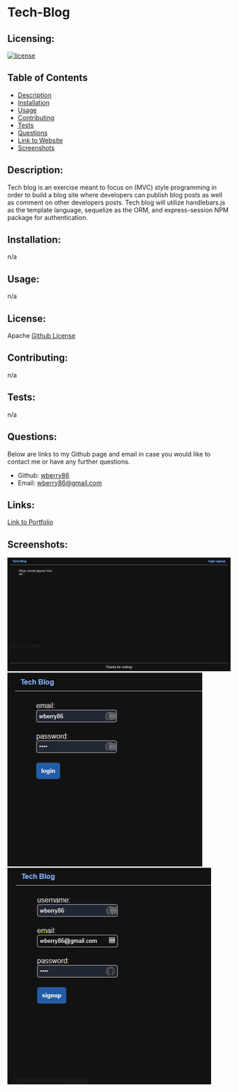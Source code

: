 # Tech-Blog


  ## Licensing:
  [![license](https://img.shields.io/badge/license-Apache-blue)](https://shields.io)
  ## Table of Contents 
  - [Description](#description)
  - [Installation](#installation)
  - [Usage](#usage)
  - [Contributing](#contributing)
  - [Tests](#tests)
  - [Questions](#questions)
  - [Link to Website](#link)
  - [Screenshots](#screenshots)
  ## Description:
  Tech blog is an exercise meant to focus on (MVC) style programming in order to build a blog site where developers can publish blog posts as well as comment on other developers posts. Tech blog will utilize handlebars.js as the template language, sequelize as the ORM, and express-session NPM package for authentication.  
  ## Installation:
  n/a
  ## Usage:
  n/a
  ## License:
  Apache
  [Github License](Apache)
  ## Contributing:
  n/a
  ## Tests:
  n/a
  ## Questions:
  Below are links to my Github page and email in case you would like to contact me or have any further questions.

  - Github: [wberry86](https://github.com/wberry86)
  - Email: wberry86@gmail.com

  ## Links:
  [Link to Portfolio](https://github.com/wberry86/model-view-controller-tech-blog/)

  ## Screenshots:
  ![Screenshot1](https://github.com/wberry86/model-view-controller-tech-blog/blob/main/assets/images/Capture-1.PNG)
  <br>
  ![Screenshot1](https://github.com/wberry86/model-view-controller-tech-blog/blob/main/assets/images/Capture-2.PNG)
  <br>
  ![Screenshot1](https://github.com/wberry86/model-view-controller-tech-blog/blob/main/assets/images/Capture-3.PNG)
